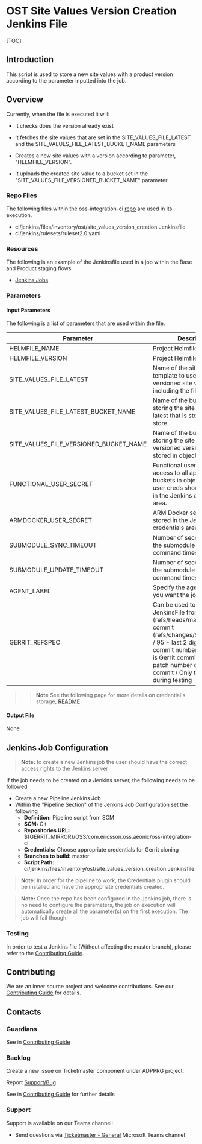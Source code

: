 # OST Site Values Version Creation Jenkins File

[TOC]

## Introduction

This script is used to store a new site values with a product version according to the parameter inputted into the job.

## Overview

Currently, when the file is executed it will:

- It checks does the version already exist

- It fetches the site values that are set in the SITE_VALUES_FILE_LATEST and the SITE_VALUES_FILE_LATEST_BUCKET_NAME
parameters

- Creates a new site values with a version according to parameter, "HELMFILE_VERSION".

- It uploads the created site value to a bucket set in the "SITE_VALUES_FILE_VERSIONED_BUCKET_NAME" parameter

### Repo Files
The following files within the oss-integration-ci [repo](https://gerrit-gamma.gic.ericsson.se/#/admin/projects/OSS/com.ericsson.oss.aeonic/oss-integration-ci)
are used in its execution.
- ci/jenkins/files/inventory/ost/site_values_version_creation.Jenkinsfile
- ci/jenkins/rulesets/ruleset2.0.yaml

### Resources

The following is an example of the Jenkinsfile used in a job within the Base and Product staging flows
- [Jenkins Jobs](https://fem5s11-eiffel052.eiffel.gic.ericsson.se:8443/jenkins/job/OSS-Integration-OST-Site-Values-Version-Creation/)

### Parameters

#### Input Parameters

The following is a list of parameters that are used within the file.

| Parameter                              | Description                                                                                                                                                                                                                                                    | Default                 |
|----------------------------------------|----------------------------------------------------------------------------------------------------------------------------------------------------------------------------------------------------------------------------------------------------------------|-------------------------|
| HELMFILE_NAME                          | Project Helmfile Name.                                                                                                                                                                                                                                         |                         |
| HELMFILE_VERSION                       | Project Helmfile Version.                                                                                                                                                                                                                                      |                         |
| SITE_VALUES_FILE_LATEST                | Name of the site values template to use to create the versioned site values from, including the file extension                                                                                                                                                 | site-values-latest.yaml |
| SITE_VALUES_FILE_LATEST_BUCKET_NAME    | Name of the bucket that is storing the site values file latest that is stored in object store.                                                                                                                                                                 |                         |
| SITE_VALUES_FILE_VERSIONED_BUCKET_NAME | Name of the bucket that is storing the site values versioned version that will be stored in object store.                                                                                                                                                      |                         |
| FUNCTIONAL_USER_SECRET                 | Functional user that has access to all appropriate buckets in object store. The user creds should be stored in the Jenkins credentials area.                                                                                                                   |                         |
| ARMDOCKER_USER_SECRET                  | ARM Docker secret that is stored in the Jenkins credentials area.                                                                                                                                                                                              | 3600                    |
| SUBMODULE_SYNC_TIMEOUT                 | Number of seconds before the submodule sync command times out                                                                                                                                                                                                  | 60                      |
| SUBMODULE_UPDATE_TIMEOUT               | Number of seconds before the submodule update command times out                                                                                                                                                                                                | 300                     |
| AGENT_LABEL                            | Specify the agent label that you want the job to run on.                                                                                                                                                                                                       | evo_docker_engine       |
| GERRIT_REFSPEC                         | Can be used to fetch job JenkinsFile from branch (refs/heads/master) or commit (refs/changes/95/156395/1) / 95 - last 2 digits of Gerrit commit number / 156395 - is Gerrit commit number / 1 - patch number of gerrit commit / Only to be used during testing | refs/heads/master       |
>> **Note** See the following page for more details on credential's storage, [README](Credentials_Storage.md)

#### Output File

None

## Jenkins Job Configuration

> **Note:** to create a new Jenkins job the user should have the correct access rights to the Jenkins server

If the job needs to be created on a Jenkins server, the following needs to be followed

- Create a new Pipeline Jenkins Job
- Within the "Pipeline Section" of the Jenkins Job Configuration set the following
    * **Definition:** Pipeline script from SCM
    * **SCM:** Git
    * **Repositories URL:** ${GERRIT_MIRROR}/OSS/com.ericsson.oss.aeonic/oss-integration-ci
    * **Credentials:** Choose appropriate credentials for Gerrit cloning
    * **Branches to build:** master
    * **Script Path:** ci/jenkins/files/inventory/ost/site_values_version_creation.Jenkinsfile
> **Note:** In order for the pipeline to work, the Credentials plugin should be installed and have the appropriate
> credentials created.

> **Note:** Once the repo has been configured in the Jenkins job, there is no need to configure the parameters, the job on execution
will automatically create all the parameter(s) on the first execution. The job will fail though.

### Testing

In order to test a Jenkins file (Without affecting the master branch), please refer to the [Contributing Guide](../Contribution_Guide.md).

## Contributing

We are an inner source project and welcome contributions. See our
[Contributing Guide](../Contribution_Guide.md) for details.

## Contacts

### Guardians

See in [Contributing Guide](../Contribution_Guide.md)

### Backlog

Create a new issue on Ticketmaster component under ADPPRG project:

Report [Support/Bug](https://jira-oss.seli.wh.rnd.internal.ericsson.com/browse/IDUN-4091)

See in [Contributing Guide](../Contribution_Guide.md) for further details

### Support

Support is available on our Teams channel:

- Send questions via
  [Ticketmaster - General](https://teams.microsoft.com/l/channel/19%3a9f5ed758e3a6405daffee42e0284268b%40thread.skype/General?groupId=1483901a-b5c4-445a-b707-aa7a5d0c1b4c&tenantId=92e84ceb-fbfd-47ab-be52-080c6b87953f)
  Microsoft Teams channel
